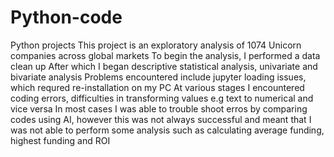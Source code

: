 # Python-code
Python projects
This project is an exploratory analysis of 1074 Unicorn companies  across global markets 
To begin the analysis, I performed a data clean up 
After which I began descriptive statistical analysis, univariate and bivariate analysis 
Problems encountered include jupyter loading issues, which requred re-installation on my PC 
At various stages I encountered coding errors, difficulties in transforming values e.g text to numerical and vice versa
In most cases I was able to trouble shoot erros by comparing codes using AI, however this was not always successful and meant that I was not able to perform some analysis such as calculating average funding, highest funding and ROI
